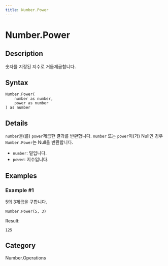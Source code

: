 ```yaml
---
title: Number.Power
---
```


# Number.Power


## Description

숫자를 지정된 지수로 거듭제곱합니다.


## Syntax

```powerquery
Number.Power(
    number as number,
    power as number
) as number
```


## Details

<code>number</code>을(를) <code>power</code>제곱한 결과를 반환합니다.    <code>number</code> 또는 <code>power</code>이(가) Null인 경우 <code>Number.Power</code>는 Null을 반환합니다.      <ul>        <li><code>number</code>: 밑입니다.</li>        <li><code>power</code>: 지수입니다.</li>      </ul>


## Examples

### Example #1 
5의 3제곱을 구합니다.
```powerquery
Number.Power(5, 3)
```

Result: 
```powerquery
125
```




## Category
Number.Operations
